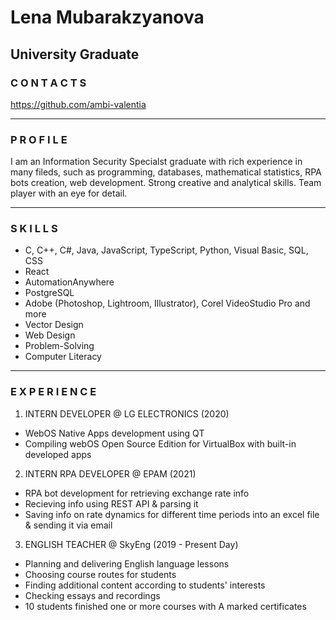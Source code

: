 # Lena Mubarakzyanova

## University Graduate

### C O N T A C T S

https://github.com/ambi-valentia

---

### P R O F I L E

I am an Information Security Specialst graduate with rich experience in
many fileds, such as programming, databases, mathematical statistics,
RPA bots creation, web development. Strong creative and analytical
skills. Team player with an eye for detail.

---

### S K I L L S

- C, C++, C#, Java, JavaScript, TypeScript, Python, Visual Basic, SQL, CSS
- React
- AutomationAnywhere
- PostgreSQL
- Adobe (Photoshop, Lightroom, Illustrator), Corel VideoStudio Pro and more
- Vector Design
- Web Design
- Problem-Solving
- Computer Literacy

---

### E X P E R I E N C E

1. INTERN DEVELOPER @ LG ELECTRONICS (2020)

- WebOS Native Apps development using QT
- Compiling webOS Open Source Edition for VirtualBox with built-in developed apps

2. INTERN RPA DEVELOPER @ EPAM (2021)

- RPA bot development for retrieving exchange rate info
- Recieving info using REST API & parsing it
- Saving info on rate dynamics for different time periods into an excel file & sending it via email

3. ENGLISH TEACHER @ SkyEng (2019 - Present Day)

- Planning and delivering English language lessons
- Choosing course routes for students
- Finding additional content according to students' interests
- Checking essays and recordings
- 10 students finished one or more courses with A marked certificates
